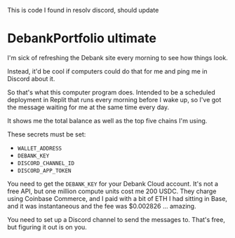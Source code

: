 This is code I found in resolv discord, should update



# DebankPortfolio ultimate

I'm sick of refreshing the Debank site every morning to see how things look.

Instead, it'd be cool if computers could do that for me and ping me in Discord about it.

So that's what this computer program does. Intended to be a scheduled deployment in Replit that runs every morning before I wake up, so I've got the message waiting for me at the same time every day.

It shows me the total balance as well as the top five chains I'm using.

These secrets must be set:

- `WALLET_ADDRESS`
- `DEBANK_KEY`
- `DISCORD_CHANNEL_ID`
- `DISCORD_APP_TOKEN`

You need to get the `DEBANK_KEY` for your Debank Cloud account. It's not a free API, but one million compute units cost me 200 USDC. They charge using Coinbase Commerce, and I paid with a bit of ETH I had sitting in Base, and it was instantaneous and the fee was $0.002826 ... amazing.

You need to set up a Discord channel to send the messages to. That's free, but figuring it out is on you.
